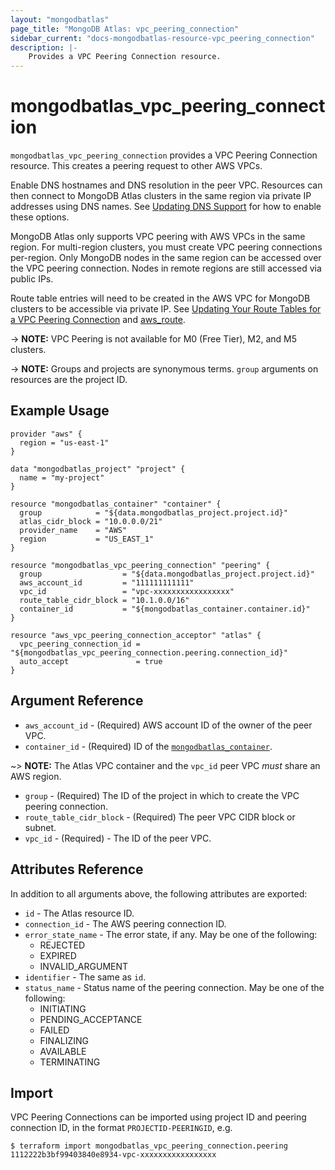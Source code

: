 ```yaml
---
layout: "mongodbatlas"
page_title: "MongoDB Atlas: vpc_peering_connection"
sidebar_current: "docs-mongodbatlas-resource-vpc_peering_connection"
description: |-
    Provides a VPC Peering Connection resource.
---
```


# mongodbatlas_vpc_peering_connection

`mongodbatlas_vpc_peering_connection` provides a VPC Peering Connection resource. This creates a peering request to other AWS VPCs.

Enable DNS hostnames and DNS resolution in the peer VPC. Resources can then connect to MongoDB Atlas clusters in the same region via private IP addresses using DNS names. See [Updating DNS Support](http://docs.aws.amazon.com/AmazonVPC/latest/UserGuide/vpc-dns.html#vpc-dns-updating) for how to enable these options.

MongoDB Atlas only supports VPC peering with AWS VPCs in the same region. For multi-region clusters, you must create VPC peering connections per-region. Only MongoDB nodes in the same region can be accessed over the VPC peering connection. Nodes in remote regions are still accessed via public IPs.

Route table entries will need to be created in the AWS VPC for MongoDB clusters to be accessible via private IP. See [Updating Your Route Tables for a VPC Peering Connection](https://docs.aws.amazon.com/vpc/latest/peering/vpc-peering-routing.html) and [aws_route](/docs/providers/aws/r/route.html).

-> **NOTE:** VPC Peering is not available for M0 (Free Tier), M2, and M5 clusters.

-> **NOTE:** Groups and projects are synonymous terms. `group` arguments on resources are the project ID.

## Example Usage

```hcl
provider "aws" {
  region = "us-east-1"
}

data "mongodbatlas_project" "project" {
  name = "my-project"
}

resource "mongodbatlas_container" "container" {
  group            = "${data.mongodbatlas_project.project.id}"
  atlas_cidr_block = "10.0.0.0/21"
  provider_name    = "AWS"
  region           = "US_EAST_1"
}

resource "mongodbatlas_vpc_peering_connection" "peering" {
  group                  = "${data.mongodbatlas_project.project.id}"
  aws_account_id         = "111111111111"
  vpc_id                 = "vpc-xxxxxxxxxxxxxxxxx"
  route_table_cidr_block = "10.1.0.0/16"
  container_id           = "${mongodbatlas_container.container.id}"
}

resource "aws_vpc_peering_connection_acceptor" "atlas" {
  vpc_peering_connection_id = "${mongodbatlas_vpc_peering_connection.peering.connection_id}"
  auto_accept               = true
}
```

## Argument Reference

* `aws_account_id` - (Required) AWS account ID of the owner of the peer VPC.
* `container_id` - (Required) ID of the [`mongodbatlas_container`](/docs/providers/mongodbatlas/r/container.html).

~> **NOTE:** The Atlas VPC container and the `vpc_id` peer VPC *must* share an AWS region.

* `group` - (Required) The ID of the project in which to create the VPC peering connection.
* `route_table_cidr_block` - (Required) The peer VPC CIDR block or subnet.
* `vpc_id` - (Required) - The ID of the peer VPC.

## Attributes Reference

In addition to all arguments above, the following attributes are exported:

* `id` - The Atlas resource ID.
* `connection_id` - The AWS peering connection ID.
* `error_state_name` - The error state, if any. May be one of the following:
  * REJECTED
  * EXPIRED
  * INVALID\_ARGUMENT
* `identifier` - The same as `id`.
* `status_name` - Status name of the peering connection. May be one of the following:
  * INITIATING
  * PENDING\_ACCEPTANCE
  * FAILED
  * FINALIZING
  * AVAILABLE
  * TERMINATING

## Import

VPC Peering Connections can be imported using project ID and peering connection ID, in the format `PROJECTID-PEERINGID`, e.g.

```
$ terraform import mongodbatlas_vpc_peering_connection.peering 1112222b3bf99403840e8934-vpc-xxxxxxxxxxxxxxxxx
```
